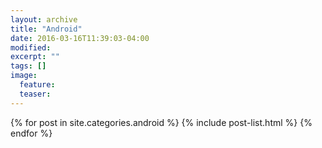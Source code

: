 ```yaml
---
layout: archive
title: "Android"
date: 2016-03-16T11:39:03-04:00
modified:
excerpt: ""
tags: []
image:
  feature:
  teaser:
---
```


<div class="tiles">
{% for post in site.categories.android %}
  {% include post-list.html %}
{% endfor %}
</div><!-- /.tiles -->
